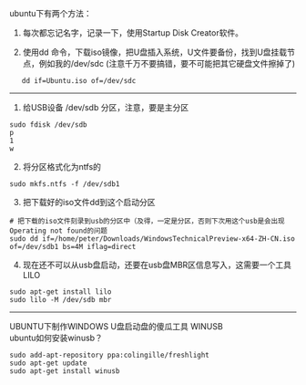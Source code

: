 ubuntu下有两个方法：

1.   每次都忘记名字，记录一下，使用Startup Disk Creator软件。

2.   使用dd 命令，下载iso镜像，把U盘插入系统，U文件要备份，找到U盘挂载节点，例如我的/dev/sdc (注意千万不要搞错，要不可能把其它硬盘文件擦掉了)
```
   dd if=Ubuntu.iso of=/dev/sdc
```
--------------------------------------------------------------------------------------
1. 给USB设备 /dev/sdb 分区，注意，要是主分区
```
sudo fdisk /dev/sdb
p
1
w
```
2. 将分区格式化为ntfs的
```
sudo mkfs.ntfs -f /dev/sdb1
```
3. 把下载好的iso文件dd到这个启动分区  
```
# 把下载的iso文件刻录到usb的分区中（及得，一定是分区，否则下次用这个usb是会出现 Operating not found的问题
sudo dd if=/home/peter/Downloads/WindowsTechnicalPreview-x64-ZH-CN.iso of=/dev/sdb1 bs=4M iflag=direct​
```
4. 现在还不可以从usb盘启动，还要在usb盘MBR区信息写入，这需要一个工具LILO
```
sudo apt-get install lilo
sudo lilo -M /dev/sdb mbr
```
-------------------------------------------------------------------------------------
UBUNTU下制作WINDOWS U盘启动盘的傻瓜工具 WINUSB  
ubuntu如何安装winusb？
```
sudo add-apt-repository ppa:colingille/freshlight
sudo apt-get update
sudo apt-get install winusb
```